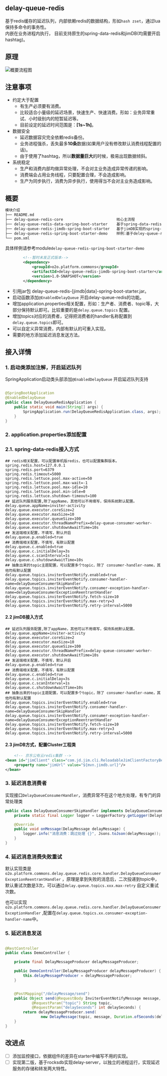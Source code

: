 ## delay-queue-redis

基于redis缓存的延迟队列，内部依赖redis的数据结构，形如```hash zset```，通过lua保持多命令的事务性。  
内嵌在业务进程内执行， 目前支持原生的spring-data-redis和jimDB(均需要开启hashtag)。

## 原理
![概要流程图](https://github.com/glameyzhou/delay-queue-redis/raw/master/docs/delay-queue-redis.drawio.png)
## 注意事项

- 约定大于配置
  - 有生产必须要有消费。
  - 比较适合小量级的延迟场景，快速生产、快速消费。形如：业务异常重试、小时级别内的短暂延迟等。
  - 目前设定的延迟时间范围是：**\[1s~1h\]**。
- 数据安全
  - 延迟数据容灾完全依赖redis备份。
  - 业务进程强杀，丢失最多**10条**数据(如果用户没有修改默认消费线程配置的话)。
  - 由于使用了hashtag，所以**数据量巨大**的时候，极易出现数据倾斜。
- 系统稳定
  - 生产和消费内部均做异常处理，不会对主业务造成异常传递的影响。
  - 消费端会占用业务线程，只要配置合理，不会造成影响。
  - 生产为同步执行，消费为异步执行，使用得当不会对主业务造成影响。

## 概要
```bash
模块介绍
├── README.md
├── delay-queue-redis-core                        核心主流程
├── delay-queue-redis-data-spring-boot-starter    基于spring-data-redis实现的spring-boot-starter
├── delay-queue-redis-jimdb-spring-boot-starter   基于jimDB实现的spring-boot-starter
├── delay-queue-redis-spring-boot-starter-demo    样例:基于deley-queue-redis-data-spring-boot-starter实现
└── pom.xml
```
具体样例请参考module```delay-queue-redis-spring-boot-starter-demo```
```xml
        <!--暂时未发正式版本-->
        <dependency>
            <groupId>o2o.platform.commons</groupId>
            <artifactId>delay-queue-redis-jimdb-spring-boot-starter</artifactId>
            <version>1.0-SNAPSHOT</version>
        </dependency>
```
- 引用jar包 delay-queue-redis-[jimdb|data]-spring-boot-starter.jar。
- 启动函数添加```@EnabledDelayQueue``` 开启delay-queue-redis的功能。
- 增加application.properties相关配置，形如：生产者、消费者、topic等，大部分保持默认即可。比较重要的是```delay.queue.topics```
  配置。 
- 增加topics对应的消费者，记得把消费者的handler名称配置到```delay.queue.topics```即可。
- 可以自定义异常消费，内部有默认的可重入实现。
- 需要的地方添加延迟消息发送方法。

## 接入详情

### 1. 启动类添加注解，开启延迟队列

SpringApplication启动类头部添加```@EnabledDelayQueue``` 开启延迟队列支持

```java

@SpringBootApplication
@EnabledDelayQueue
public class DelayQueueRedisApplication {
    public static void main(String[] args) {
        SpringApplication.run(DelayQueueRedisApplication.class, args);
    }
}
```

### 2. application.properties添加配置

### 2.1. spring-data-redis接入方式

```properties
## redis相关配置，可以配置单机版redis，也可以配置集群版本。
spring.redis.host=127.0.0.1
spring.redis.port=6379
spring.redis.timeout=5000
spring.redis.lettuce.pool.max-active=50
spring.redis.lettuce.pool.max-wait=-1
spring.redis.lettuce.pool.max-idle=10
spring.redis.lettuce.pool.min-idle=0
spring.redis.lettuce.shutdown-timeout=100
## 延迟队列服务配置,除了appName，其他可以不用填写，保持系统默认配置。
delay.queue.appName=inviter-activity
delay.queue.executor.coreSize=2
delay.queue.executor.maxSize=10
delay.queue.executor.queueSize=100
delay.queue.executor.threadNamePrefix=delay-queue-consumer-worker-
delay.queue.executor.shutdownAwaitTime=10s
## 发送端相关配置，不填写，默认开启
delay.queue.p.enabled=true
## 消费端相关配置，不填写，有默认配置
delay.queue.c.enabled=true
delay.queue.c.initialDelay=3s
delay.queue.c.scanInterval=1s
delay.queue.c.shutdownAwaitTime=10s
## 抽象出来的topic主题配置，可以配置多个topic，除了 consumer-handler-name，其他均有默认配置
delay.queue.topics.inviterEventNotify.enabled=true
delay.queue.topics.inviterEventNotify.consumer-handler-name=delayQueueConsumerSkipHandler
delay.queue.topics.inviterEventNotify.consumer-exception-handler-name=delayQueueConsumerExceptionReentrantHandler
delay.queue.topics.inviterEventNotify.fetch-size=10
delay.queue.topics.inviterEventNotify.max-retry=3
delay.queue.topics.inviterEventNotify.retry-interval=5000
```

#### 2.2 jimDB接入方式

```properties
## 延迟队列服务配置,除了appName，其他可以不用填写，保持系统默认配置。
delay.queue.appName=inviter-activity
delay.queue.executor.coreSize=2
delay.queue.executor.maxSize=10
delay.queue.executor.queueSize=100
delay.queue.executor.threadNamePrefix=delay-queue-consumer-worker-
delay.queue.executor.shutdownAwaitTime=10s
## 发送端相关配置，不填写，默认开启
delay.queue.p.enabled=true
## 消费端相关配置，不填写，有默认配置
delay.queue.c.enabled=true
delay.queue.c.initialDelay=3s
delay.queue.c.scanInterval=1s
delay.queue.c.shutdownAwaitTime=10s
## 抽象出来的topic主题配置，可以配置多个topic，除了 consumer-handler-name，其他均有默认配置
delay.queue.topics.inviterEventNotify.enabled=true
delay.queue.topics.inviterEventNotify.consumer-handler-name=delayQueueConsumerSkipHandler
delay.queue.topics.inviterEventNotify.consumer-exception-handler-name=delayQueueConsumerExceptionReentrantHandler
delay.queue.topics.inviterEventNotify.fetch-size=10
delay.queue.topics.inviterEventNotify.max-retry=3
delay.queue.topics.inviterEventNotify.retry-interval=5000
```

#### 2.3 jimDB方式，配置Cluster工程类

```xml
    <!-- 京东公有云redis集群 -->
<bean id="jimClient" class="com.jd.jim.cli.ReloadableJimClientFactoryBean">
    <property name="jimUrl" value="${mvn.jimdb.url}"/>
</bean>
```

### 3. 延迟消息消费者

实现接口```DelayQueueConsumerHandler```，消费异常不在这个地方处理，有专门的异常处理类

```java
public class DelayQueueConsumerSkipHandler implements DelayQueueConsumerHandler {
    private static final Logger logger = LoggerFactory.getLogger(DelayQueueConsumerSkipHandler.class);

    @Override
    public void onMessage(DelayMessage delayMessage) {
        logger.info("消息消费：跳过处理 {}", Jsons.toJson(delayMessage));
    }
}
```

### 4. 延迟消息消费失败重试

默认实现类是 ```o2o.platform.commons.delay.queue.redis.core.handler.DelayQueueConsumerExceptionReentrantHandler```
，原理是拿到失败的消息后，二次投递到topic中，默认重试次数是3次，可以通过```delay.queue.topics.xxx.max-retry```
自定义重试次数。  

也可以实现```o2o.platform.commons.delay.queue.redis.core.handler.DelayQueueConsumerExceptionHandler```
,配置在```delay.queue.topics.xx.consumer-exception-handler-name```中。

### 5. 延迟消息发送

```java

@RestController
public class DemoController {

    private final DelayMessageProducer delayMessageProducer;

    public DemoController(DelayMessageProducer delayMessageProducer) {
        this.delayMessageProducer = delayMessageProducer;
    }


    @PostMapping("/delayMessage/send")
    public Object send(@RequestBody InviterEventNotifyMessage message,
            @RequestParam("topic") String topic,
            @RequestParam("delaySeconds") int delaySeconds) {
        return delayMessageProducer.send(
                new DelayMessage(topic, message, Duration.ofSeconds(delaySeconds)));
    }
}
```

## 改进点
- [ ] 添加监控接口，依据组件的差异在starter中编写不用的实现。
- [ ] 实现第二版，基于rocksdb实现delay-server，以独立的进程运行，实现延迟服务的存储和转发两大特性。